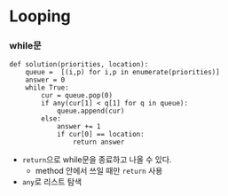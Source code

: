# Looping

### while문

```
def solution(priorities, location):
    queue =  [(i,p) for i,p in enumerate(priorities)]
    answer = 0
    while True:
        cur = queue.pop(0)
        if any(cur[1] < q[1] for q in queue):
            queue.append(cur)
        else:
            answer += 1
            if cur[0] == location:
                return answer
```

* `return`으로 while문을 종료하고 나올 수 있다.
    * method 안에서 쓰일 때만 `return` 사용
* `any`로 리스트 탐색
